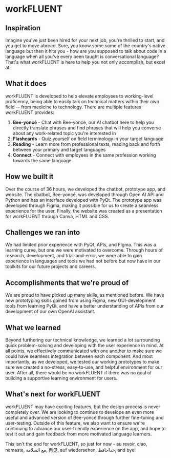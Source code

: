 # workFLUENT

## Inspiration
Imagine you've just been hired for your next job, you're thrilled to start, and you get to move abroad. Sure, you know some some of the country's native language but then it hits you - how are you supposed to talk about code in a language when all you've every been taught is conversational language? That's what workFLUENT is here to help you not only accomplish, but excel at.

## What it does
workFLUENT is developed to help elevate employees to working-level proficency, being able to easily talk on technical matters within their own field -- from medicine to technology. There are multiple features workFLUENT provides:

1. **Bee-yoncé** - Chat with Bee-yoncé, our AI chatbot here to help you directly translate phrases and find phrases that will help you converse about any work-related topic you're interested in
2. **Flashcards** - Quiz yourself on field terminology in your target language
3. **Reading**  - Learn more from professional texts, reading back and forth between your primary and target languages
4. **Connect** - Connect with employees in the same profession working towards the same language

## How we built it
Over the course of 36 hours, we developed the chatbot, prototype app, and website. The chatbot, Bee-yoncé, was developed through Open AI API and Python and has an interface developed with PyQt.  The prototype app was developed through Figma, making it possible for us to create a seamless experience for the user. Finally, the website was created as a presentation for workFLUENT through Canva, HTML and CSS.

## Challenges we ran into
We had limited prior experience with PyQt, APIs, and Figma. This was a learning curve, but one we were motivated to overcome. Through hours of research, development, and trial-and-error, we were able to gain experience in languages and tools we had not before but now have in our toolkits for our future projects and careers.

## Accomplishments that we're proud of
We are proud to have picked up many skills, as mentioned before. We have new prototyping skills gained from using Figma, new GUI-development tools from learning PyQt, and have a better understanding of APIs from our development of our own OpenAI assistant.

## What we learned
Beyond furthering our technical knowledge, we learned a lot surrounding quick problem-solving and developing with the user experience in mind. At all points, we effectively communicated with one another to make sure we could have seamless integration between each component. And most importantly, as we developed, we tested our working prototypes to make sure we created a no-stress, easy-to-use, and helpful environment for our user. After all, there would be no workFLUENT if there was no goal of building a supportive learning environment for users.

## What's next for workFLUENT
workFLUENT may have exciting features, but the design process is never completely over. We are looking to continue to develope an even more useful and advanced version of Bee-yoncé through further fine-tuning and user-testing. Outside of this feature, we also want to ensure we're continuing to advance our user-friendly experience on the app, and hope to test it out and gain feedback from more motivated language learners.

This isn't the end for workFLUENT, so just for now - au revoir, ciao, namaste, مع السلامة,  再见, auf wiedersehen, خداحافظ, and bye!

